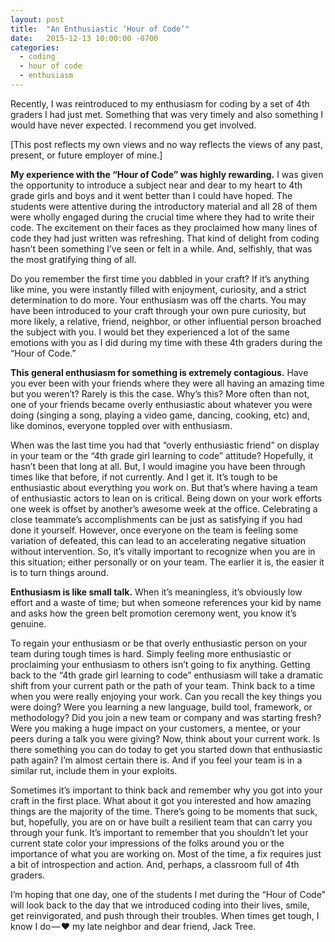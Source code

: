 ```yaml
---
layout: post
title:  "An Enthusiastic ‘Hour of Code’"
date:   2015-12-13 10:00:00 -0700
categories:
  - coding
  - hour of code
  - enthusiasm
---
```



Recently, I was reintroduced to my enthusiasm for coding by a set of 4th graders I had just met. Something that was very timely and also something I would have never expected. I recommend you get involved.

[This post reflects my own views and no way reflects the views of any past, present, or future employer of mine.]

__My experience with the “Hour of Code” was highly rewarding.__ I was given the opportunity to introduce a subject near and dear to my heart to 4th grade girls and boys and it went better than I could have hoped. The students were attentive during the introductory material and all 28 of them were wholly engaged during the crucial time where they had to write their code. The excitement on their faces as they proclaimed how many lines of code they had just written was refreshing. That kind of delight from coding hasn’t been something I’ve seen or felt in a while. And, selfishly, that was the most gratifying thing of all.

Do you remember the first time you dabbled in your craft? If it’s anything like mine, you were instantly filled with enjoyment, curiosity, and a strict determination to do more. Your enthusiasm was off the charts. You may have been introduced to your craft through your own pure curiosity, but more likely, a relative, friend, neighbor, or other influential person broached the subject with you. I would bet they experienced a lot of the same emotions with you as I did during my time with these 4th graders during the “Hour of Code.”

__This general enthusiasm for something is extremely contagious.__ Have you ever been with your friends where they were all having an amazing time but you weren’t? Rarely is this the case. Why’s this? More often than not, one of your friends became overly enthusiastic about whatever you were doing (singing a song, playing a video game, dancing, cooking, etc) and, like dominos, everyone toppled over with enthusiasm.

When was the last time you had that “overly enthusiastic friend” on display in your team or the “4th grade girl learning to code” attitude? Hopefully, it hasn’t been that long at all. But, I would imagine you have been through times like that before, if not currently. And I get it. It’s tough to be enthusiastic about everything you work on. But that’s where having a team of enthusiastic actors to lean on is critical. Being down on your work efforts one week is offset by another’s awesome week at the office. Celebrating a close teammate’s accomplishments can be just as satisfying if you had done it yourself. However, once everyone on the team is feeling some variation of defeated, this can lead to an accelerating negative situation without intervention. So, it’s vitally important to recognize when you are in this situation; either personally or on your team. The earlier it is, the easier it is to turn things around.

__Enthusiasm is like small talk.__ When it’s meaningless, it’s obviously low effort and a waste of time; but when someone references your kid by name and asks how the green belt promotion ceremony went, you know it’s genuine.

To regain your enthusiasm or be that overly enthusiastic person on your team during tough times is hard. Simply feeling more enthusiastic or proclaiming your enthusiasm to others isn’t going to fix anything. Getting back to the “4th grade girl learning to code” enthusiasm will take a dramatic shift from your current path or the path of your team. Think back to a time when you were really enjoying your work. Can you recall the key things you were doing? Were you learning a new language, build tool, framework, or methodology? Did you join a new team or company and was starting fresh? Were you making a huge impact on your customers, a mentee, or your peers during a talk you were giving? Now, think about your current work. Is there something you can do today to get you started down that enthusiastic path again? I’m almost certain there is. And if you feel your team is in a similar rut, include them in your exploits.

Sometimes it’s important to think back and remember why you got into your craft in the first place. What about it got you interested and how amazing things are the majority of the time. There’s going to be moments that suck, but, hopefully, you are on or have built a resilient team that can carry you through your funk. It’s important to remember that you shouldn’t let your current state color your impressions of the folks around you or the importance of what you are working on. Most of the time, a fix requires just a bit of introspection and action. And, perhaps, a classroom full of 4th graders.

I’m hoping that one day, one of the students I met during the “Hour of Code” will look back to the day that we introduced coding into their lives, smile, get reinvigorated, and push through their troubles. When times get tough, I know I do — ❤ my late neighbor and dear friend, Jack Tree.
